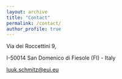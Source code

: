 ```yaml
---
layout: archive
title: "Contact"
permalink: /contact/
author_profile: true
---
```


Via dei Roccettini 9,

I-50014 San Domenico di Fiesole (FI) - Italy

[luuk.schmitz@eui.eu](mailto:luuk.schmitz@eui.eu)
